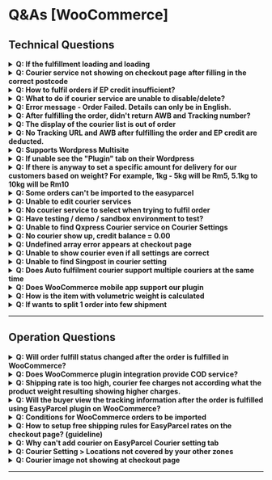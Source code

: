 # Q&As [WooCommerce]

## Technical Questions

<details>
<summary><strong>Q: If the fulfillment loading and loading</strong></summary>

<img width="2000" height="663" alt="image" src="https://github.com/user-attachments/assets/6f5b796f-cb18-4919-acd6-110e249e7981" />

**Possible Solutions:**

**A1:** This may be due to a **Slow Server Problem**.

**A2:** Cache issue. Ctrl+Shift+R to clear cache.

**A3:** Version problem (please update to our latest version of plugin)

**A4:** Suggest kidnly help to check WooCommerce status log to look for hint for the cause of the issue.

</details>

<details>
<summary><strong>Q: Courier service not showing on checkout page after filling in the correct postcode</strong></summary>

**Solutions:**

- Make sure the Shipping Zone and Add courier services is being added.
  <img width="2000" height="793" alt="image" src="https://github.com/user-attachments/assets/11b610ab-f3a4-4f5a-b0bd-cbc76dc26128" />

- Make sure the EasyParcel Courier Setting is being added.
  <img width="2000" height="606" alt="image" src="https://github.com/user-attachments/assets/293187a4-e78d-450b-ba21-568f889da9b8" />

- Make sure easyparcel plugin version is the latest version
- Deleting and adding again the zone and courier settings when using dated old version of plugin to set the settings. This will normally be happened when is using the specific courier service(s), as the courier service names will be changed or updated.
- If issue did not resolve please reach out to our easyparcel integrations support, they will assist you further in this

</details>

<details>
<summary><strong>Q: How to fulfil orders if EP credit insufficient?</strong></summary>

**A:** You may top up the the credit on our easyparcel website, then return back to woocommerce to refulfil the orders
</details>

<details>
<summary><strong>Q: What to do if courier service are unable to disable/delete?</strong></summary>

**Step 1:** Delete any location in the destination. For example Labuan, Malaysia.

<img width="2000" height="1028" alt="asynccode" src="https://github.com/user-attachments/assets/51149ee8-ea9f-42ca-9bae-c222a9525ed3" />


**Step 2:** Disable the desired courier service and click save.

<img width="2000" height="884" alt="asynccode" src="https://github.com/user-attachments/assets/2bed8293-f54a-40a0-8989-fce32977bdac" />


**Step 3:** The courier service disabled will probably enabled automatically, disable it again and click save and the courier service will be disabled.

**Step 4:** Add back the deleted location.

<img width="2000" height="801" alt="asynccode" src="https://github.com/user-attachments/assets/db9f6bba-fc9a-493c-8a2a-d7616c1a186c" />

**Step 5:** Check the store's checkout page to make sure the courier service has been disabled.

<img width="2000" height="1865" alt="asynccode" src="https://github.com/user-attachments/assets/bc238cb1-cfde-4266-abba-9b43e8376ac3" />

</details>

<details>
<summary><strong>Q: Error message - Order Failed. Details can only be in English.</strong></summary>

**A:** Please check whether the details contain other languages. As some of the courier partnerships are just receiving in English. Hence, we default all of the details can be received in English.

<img width="777" height="373" alt="image" src="https://github.com/user-attachments/assets/00c2b35c-8d6d-4973-84b2-14e53736171f" />

<img width="314" height="243" alt="image" src="https://github.com/user-attachments/assets/784162b4-9c5a-4b5a-8ad5-43705d7a2702" />

</details>

<details>
<summary><strong>Q: After fulfilling the order, didn't return AWB and Tracking number?</strong></summary>

**A:** This might because of the customer's EP account is having insufficient credit or courier side didn't return the AWB yet. Hence, the customers have to wait for returning. Check for api log for hint.

</details>

<details>
<summary><strong>Q: The display of the courier list is out of order</strong></summary>

<img width="2000" height="962" alt="image" src="https://github.com/user-attachments/assets/15454e00-6f18-4924-b781-9a45e120e14e" />


**A:** May Edit the CSS of the theme, or may try use default woocommerce theme 

</details>

<details>
<summary><strong>Q: No Tracking URL and AWB after fulfilling the order and EP credit are deducted.</strong></summary>

**A:** The reason this issue happen may due we still did not not receive the AWB generated by courier. The solution for this issue is:

- You may press the retry button to retrieve the Awb

<img width="218" height="233" alt="image" src="https://github.com/user-attachments/assets/f79f4f74-7ed1-46cc-aad5-afd8e35eb2e3" />


</details>

<details>
<summary><strong>Q: Supports Wordpress Multisite</strong></summary>

Install WooCommerce and EasyParcel plugin through Network Administrator (plugins stay deactivated)

Activate both plugins thru sub-site Administrator

</details>

<details>
<summary><strong>Q: If unable see the "Plugin" tab on their Wordpress</strong></summary>

**A:** Might be due to customer not logging into administrator account

</details>

<details>
<summary><strong>Q: If there is anyway to set a specific amount for delivery for our customers based on weight? For example, 1kg - 5kg will be Rm5, 5.1kg to 10kg will be Rm10</strong></summary>

**A:** No. Currently our plugin does not have this feature

</details>

<details>
<summary><strong>Q: Some orders can't be imported to the easyparcel</strong></summary>

**Requirements for order import:**
- Order generated within 7 days
- Order status is processing
- Make sure product weight value is not empty

</details>

<details>
<summary><strong>Q: Unable to edit courier services</strong></summary>

The courier services are can't be edited once you save changes, you may need to delete to add new courier service to change

Courier service type only able to be select when adding new service

</details>

<details>
<summary><strong>Q: No courier service to select when trying to fulfil order</strong></summary>

**Solutions:**
- Check EasyParcel Shipping page if all the details if setup correctly, if yes but the issue presist, please contact our easyparcel integration support

</details>

<details>
<summary><strong>Q: Have testing / demo / sandbox environment to test?</strong></summary>

**A:** No, our plugin is only for live use.

</details>

<details>
<summary><strong>Q: Unable to find Qxpress Courier service on Courier Settings</strong></summary>

[Full documentation here](qxpress_to_tracxlogis_wc.md)

<img width="210" height="96" alt="image" src="https://github.com/user-attachments/assets/effe60fa-877a-48d1-908a-3588c9bb2e18" />

Due to recent Qxpress brand name changes, Qxpress will no longer be available as a courier option and has been updated to Tracxlogis. To change from Qxpress to Tracxlogis:

1. Go to WooCommerce -> Settings -> Shipping -> EasyParcel Courier Setting
2. Select and Edit Zones that previously selected Qxpress as Courier Service
3. Delete the Qxpress Courier
4. Add new courier services
5. Select Tracxlogis as Courier Service
6. Select the rate settings preferred
7. Save Changes.

<img width="1280" height="419" alt="image" src="https://github.com/user-attachments/assets/1519e25e-462f-46f4-8ac3-f881863edd5c" />
<img width="1280" height="565" alt="image" src="https://github.com/user-attachments/assets/e247ab23-3e82-449a-a919-deaed24dd8e0" />
<img width="1280" height="592" alt="image" src="https://github.com/user-attachments/assets/2ed2ace1-204b-4eb4-983c-3b03041e0d66" />


</details>

<details>
<summary><strong>Q: No courier show up, credit balance = 0.00</strong></summary>

  Please contact easyparcel integration support

</details>

<details>
<summary><strong>Q: Undefined array error appears at checkout page</strong></summary>

**Solution:**
Please check if Word press debug mode if turn on, if yes
please to turn off debug mode on wp-config.php file

Sample code:
```php
define( 'WP_DEBUG', false );
```

**Reference article:**
https://developer.wordpress.org/advanced-administration/debug/debug-wordpress/
<img width="899" height="191" alt="image" src="https://github.com/user-attachments/assets/c139a45e-3502-45d8-9de0-a72954d2307c" />
<img width="1280" height="567" alt="image" src="https://github.com/user-attachments/assets/c8df429c-ce3d-4ade-8984-e02cc300572e" />
<img width="1149" height="863" alt="image" src="https://github.com/user-attachments/assets/e6e3a000-8e10-46cf-80e4-2d2b3c662695" />

</details>

<details>
<summary><strong>Q: Unable to show courier even if all settings are correct</strong></summary>

It may be due to the easy parcel courier setting section where one zone is everywhere. This will create cache and block the country showing courier delete that everywhere zone then the problem will be fixed.

</details>

<details>
<summary><strong>Q: Unable to find Singpost in courier setting</strong></summary>

Due to recent Singpost brand name changes, Singpost will no longer be available as a courier option and has been updated to Speedpost. To change from Singpost to Speedpost:

1. Go to WooCommerce -> Settings -> Shipping -> EasyParcel Courier Setting
2. Select and Edit Zones that previously selected Singpost as Courier Service
3. Delete the Singpost Courier
4. Add new courier services
5. Select Speedpost as Courier Service
6. Select the rate settings preferred
7. Save Changes.

<img width="1280" height="502" alt="image" src="https://github.com/user-attachments/assets/d1fa15df-715b-4c40-979d-be4a78e66e86" />
<img width="1280" height="555" alt="image" src="https://github.com/user-attachments/assets/4a2f0c01-ca57-4090-b793-71987b5ddc77" />
<img width="1280" height="760" alt="image" src="https://github.com/user-attachments/assets/edcb40e3-41ba-468c-9983-2ce71869d47b" />

May refer to trackxlogis document or you can re-add by shipping zone edit -> add courier -> choose speedpost courier -> then save changes

</details>

<details>
<summary><strong>Q: Does Auto fulfilment courier support multiple couriers at the same time</strong></summary>

If you allow customer to select our courier during check page then it will fulfil based on customer selected courier, while if using custom rate then currently  only able to select one

</details>


<details>
<summary><strong>Q: Does WooCommerce mobile app support our plugin</strong></summary>

**A:** No, WooCommerce mobile app does not support our plugin, to fulfil the order via woocommerce plugin, will need to use Web version of woocommerce.

To access Web version of woocommerce through app you follow as such:
App dashboard, bottom right button -> select WC admin

</details>

<details>
<summary><strong>Q: How is the item with volumetric weight is calculated</strong></summary>

**How We Handle Package Dimensions for Multiple Items**

When processing orders with multiple items, we don't simply add up all the dimensions. Instead, we use a **smart packaging algorithm** that optimizes the final package size to avoid excessive volumetric weight charges.

**Our Dimension Calculation Logic:**

**For each item in the order:**
- We track both the **maximum** dimension and **sum** of dimensions for length, width, and height
- Each dimension is converted to centimeters and validated

**Smart Packaging Algorithm:**

We calculate three sums: sumLength, sumWidth, sumHeight
Then we find the smallest sum among these three
Final dimensions are determined as:
- If sumLength is smallest → Use: sumLength × maxWidth × maxHeight
- If sumWidth is smallest → Use: maxLength × sumWidth × maxHeight  
- If sumHeight is smallest → Use: maxLength × maxWidth × sumHeight

**Why This Approach?**

**Problem:** Simply adding all dimensions (L+L+L, W+W+W, H+H+H) would create unrealistically large packages and result in very high volumetric weight charges.

**Solution:** Our algorithm assumes items can be packed efficiently by:
- **Stacking** along the smallest total dimension
- **Using the largest single item size** for the other two dimensions

**Example:**

If you order 3 identical boxes (10cm × 5cm × 3cm each):
- Simple sum would be: 30cm × 15cm × 9cm = 4,050 cm³
- Our smart algorithm: 30cm × 5cm × 3cm = 450 cm³ *(stacking along length)*

This represents realistic packaging where items are stacked efficiently, resulting in more accurate shipping costs and better customer experience.

**Benefits:**
- ✅ **Lower shipping costs** due to realistic volumetric weight
- ✅ **Accurate courier quotations**
- ✅ **Efficient packaging** recommendations
- ✅ **Prevents overcharging** customers

**Basically:**
W/L/H = width length height
Smallest sum of either W/L/H × the largest W/L/H × the W/L/H

</details>

<details>
<summary><strong>Q: If wants to split 1 order into few shipment</strong></summary>

We recommend that sellers use this plugin. However, we advise them to mark up their shipping fees. This is because the plugin cannot collect multiple shipping fees from buyers, and the order can only be split once the buyer has completed the payment.


<img width="1600" height="766" alt="asynccode" src="https://github.com/user-attachments/assets/fef4794f-2f20-44d2-bd50-d3acac6257c0" />


</details>

---

## Operation Questions

<details>
<summary><strong>Q: Will order fulfill status changed after the order is fulfilled in WooCommerce?</strong></summary>

When importing an order to the EP dashboard and fulfilling it, the order status in WooCommerce will not update to "complete." The order status will be updated to "complete" only when the order is fulfilled in WooCommerce.

If the your's EasyParcel credit is not enough, the order could not be made and the status will not be updated. Additionally, if the customer pays for the order shipping on the EP dashboard, the order status will not be updated to "Complete" automatically. The customer will need to manually change the status.

</details>

<details>
<summary><strong>Q: Does WooCommerce plugin integration provide COD service?</strong></summary>

**A:** No, COD service is not provided in WooCommerce plugin version. If you wishes to use COD, you need to use the switch to Import Version, import and fulfill the orders through EasyParcel webpage.

</details>

<details>
<summary><strong>Q: Shipping rate is too high, courier fee charges not according what the product weight resulting showing higher charges.</strong></summary>

**A:** Check the dimension of the product. Please remove the product dimensions and only include the weight. If the product has variations, the dimensions of those variations also need to be specified.

After making any changes, it is necessary to clear the WooCommerce cart and refresh the page before testing the modifications. This ensures that you begin with a clean cart and allows the changes to be properly reflected throughout the shopping process.

</details>

<details>
<summary><strong>Q: Will the buyer view the tracking information after the order is fulfilled using EasyParcel plugin on WooCommerce?</strong></summary>

Yes, the customer can view it.

</details>

<details>
<summary><strong>Q: Conditions for WooCommerce orders to be imported</strong></summary>

**Requirements:**
- The order status is "processing" in woocommerce
- The order modified for the last 7 days
- The order not imported to Easyparcel before

**Reference path:**
- `portal-laravel/public/legacy/application/CUS_V8/Singapore/mvc/model/Database/cintegrationDB.php`
- `portal-laravel/public/legacy/application/CUS_V8/Malaysia/mvc/model/Database/cintegrationDB.php`

</details>

<details>
<summary><strong>Q: How to setup free shipping rules for EasyParcel rates on the checkout page? (guideline)</strong></summary>

You may add free shipping rule at the EasyParcel Courier Setting. Here are the steps:

1. Go to "WooCommerce" -> "Settings" -> "Shipping" -> "EasyParcel Courier Setting", click "Edit" on the zone that needs to add free shipping rule
2. Click "Edit" on the courier service added
3. Check the "Enable free shipping rule to apply" to enable free shipping rule, select "A minimum order amount" or "A minimum order quantity" at "Free shipping requires..", then value accordingly, then click "Save changes"

**Note:** Please note that the rates generated at the checkout page using our plugin currently does not support currency conversion, currently our plugin only supports Malaysia and Singapore rates. For example, if the Country selected at "EasyParcel Shipping" setting is "Malaysia" and the base currency of customer's woocommerce store is USD, the value of rates returned by our plugin will be in myr value but labelled as usd at the checkout page.

</details>

<details>
<summary><strong>Q: Why can't add courier on EasyParcel Courier setting tab</strong></summary>

May due the shipping zone is not set or didn't fill up the integration ID on Easyparcel shupping setting page

</details>

<details>
<summary><strong>Q: Courier Setting > Locations not covered by your other zones</strong></summary>

Ask for their plugin version, older plugins will have this bug

</details>

<details>
<summary><strong>Q: Courier image not showing at checkout page</strong></summary>

It may due to theme setting, our system default do return coureir images

</details>

---

